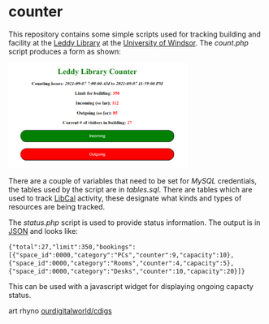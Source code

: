 counter
=======

This repository contains some simple scripts used for tracking building
and facility at the [Leddy Library](https://leddy.uwindsor.ca) at the 
[University of Windsor](https://www.uwindsor.ca). The _count.php_
script produces a form as shown:

<img src="https://github.com/ledwebdev/counter/blob/main/leddy.png?raw=true" width="70%" height="70%">

There are a couple of variables that need to be set for _MySQL_ credentials,
the tables used by the script are in _tables.sql_. There are tables
which are used to track [LibCal](https://www.springshare.com/libcal/) activity,
these designate what kinds and types of resources are being tracked.

The _status.php_ script is used to provide status information. The output
is in [JSON](https://www.json.org/json-en.html) and looks like:

```
{"total":27,"limit":350,"bookings":[{"space_id":0000,"category":"PCs","counter":9,"capacity":10},{"space_id":0000,"category":"Rooms","counter":4,"capacity":5},{"space_id":0000,"category":"Desks","counter":10,"capacity":20}]}
```
This can be used with a javascript widget for displaying ongoing capacty status.

art rhyno [ourdigitalworld/cdigs](https://github.com/artunit)
